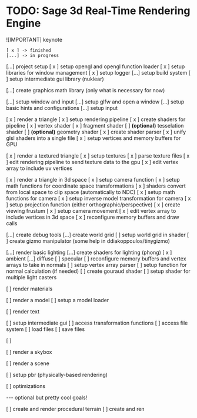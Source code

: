 # TODO: Sage 3d Real-Time Rendering Engine

![IMPORTANT] keynote
``` 
[ x ] -> finished
[...] -> in progress
```

[...] project setup
    [ x ] setup opengl and opengl function loader
    [ x ] setup libraries for window management
    [ x ] setup logger
    [...] setup build system
    [   ] setup intermediate gui library (nuklear)

[...] create graphics math library (only what is necessary for now)

[...] setup window and input
    [...] setup glfw and open a window
    [...] setup basic hints and configurations
    [...] setup input

[ x ] render a triangle
    [ x ] setup rendering pipeline
        [ x ] create shaders for pipeline
            [ x ] vertex shader
            [ x ] fragment shader
            [   ] **(optional)** tesselation shader
            [   ] **(optional)** geometry shader
        [ x ] create shader parser
            [ x ] unify glsl shaders into a single file
        [ x ] setup vertices and memory buffers for GPU

[ x ] render a textured triangle
    [ x ] setup textures
        [ x ] parse texture files
    [ x ] edit rendering pipeline to send texture data to the gpu
    [ x ] edit vertex array to include uv vertices

[ x ] render a triangle in 3d space
    [ x ] setup camera function
        [ x ] setup math functions for coordinate space transformations
            [ x ] shaders convert from local space to clip space (automatically to NDC)
        [ x ] setup math functions for camera
            [ x ] setup inverse model transformation for camera
            [ x ] setup projection function (either orthographic/perspective)
                [ x ] create viewing frustum
        [ x ] setup camera movement
    [ x ] edit vertex array to include vertices in 3d space
    [ x ] reconfigure memory buffers and draw calls

[...] create debug tools
    [...] create world grid
        [   ] setup world grid in shader
    [   ] create gizmo manipulator (some help in ddiakoppoulos/tinygizmo)

[...] render basic lighting
    [...] create shaders for lighting (phong)
        [ x ] ambient
        [...] diffuse
        [   ] specular
    [   ] reconfigure memory buffers and vertex arrays to take in normals
    [   ] setup vertex array parser
        [   ] setup function for normal calculation (if needed)
    [   ] create gouraud shader
    [   ] setup shader for multiple light casters

[   ] render materials


[   ] render a model
    [   ] setup a model loader

[   ] render text

[   ] setup intermediate gui
    [   ] access transformation functions
    [   ] access file system
        [   ] load files
        [   ] save files

[   ]

[   ] render a skybox

[   ] render a scene

[   ] setup pbr (physically-based rendering)

[   ] optimizations

--- optional but pretty cool goals!

[   ] create and render procedural terrain
[   ] create and ren
